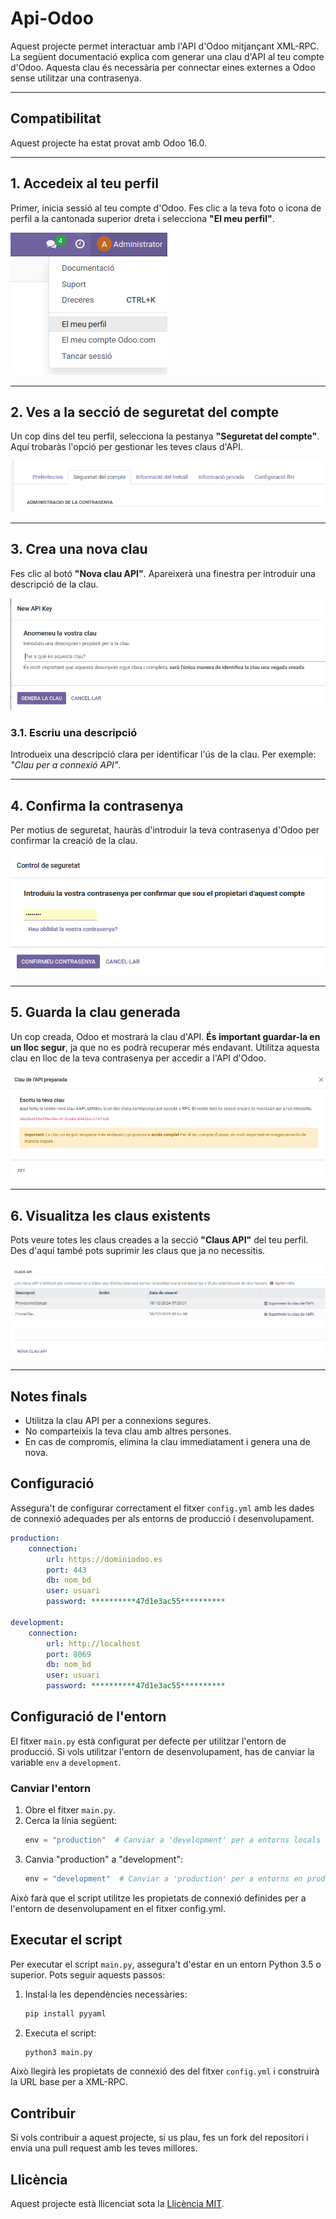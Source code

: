 # Api-Odoo

Aquest projecte permet interactuar amb l'API d'Odoo mitjançant XML-RPC. La següent documentació explica com generar una clau d'API al teu compte d'Odoo. Aquesta clau és necessària per connectar eines externes a Odoo sense utilitzar una contrasenya.

---

## Compatibilitat

Aquest projecte ha estat provat amb Odoo 16.0.

---

## 1. Accedeix al teu perfil
Primer, inicia sessió al teu compte d'Odoo. Fes clic a la teva foto o icona de perfil a la cantonada superior dreta i selecciona **"El meu perfil"**.

![El meu perfil](img/elmeuperfil.png)

---

## 2. Ves a la secció de seguretat del compte
Un cop dins del teu perfil, selecciona la pestanya **"Seguretat del compte"**. Aquí trobaràs l'opció per gestionar les teves claus d'API.

![Seguretat del compte](img/seguretat.png)

---

## 3. Crea una nova clau
Fes clic al botó **"Nova clau API"**. Apareixerà una finestra per introduir una descripció de la clau.

![Nova clau](img/NomClau.png)

### 3.1. Escriu una descripció
Introdueix una descripció clara per identificar l'ús de la clau. Per exemple: *"Clau per a connexió API"*.

---

## 4. Confirma la contrasenya
Per motius de seguretat, hauràs d'introduir la teva contrasenya d'Odoo per confirmar la creació de la clau.

![Confirma contrasenya](img/password.png)

---

## 5. Guarda la clau generada
Un cop creada, Odoo et mostrarà la clau d'API. **És important guardar-la en un lloc segur**, ja que no es podrà recuperar més endavant. Utilitza aquesta clau en lloc de la teva contrasenya per accedir a l'API d'Odoo.

![Clau generada](img/NovaClauCreada.png)

---

## 6. Visualitza les claus existents
Pots veure totes les claus creades a la secció **"Claus API"** del teu perfil. Des d'aquí també pots suprimir les claus que ja no necessitis.

![Gestió de claus](img/clausAPi.png)

---

## Notes finals
- Utilitza la clau API per a connexions segures.
- No comparteixis la teva clau amb altres persones.
- En cas de compromís, elimina la clau immediatament i genera una de nova.


## Configuració

Assegura't de configurar correctament el fitxer `config.yml` amb les dades de connexió adequades per als entorns de producció i desenvolupament.
```yaml
production:    
    connection:
        url: https://dominiodoo.es
        port: 443
        db: nom_bd
        user: usuari
        password: **********47d1e3ac55**********

development:    
    connection:
        url: http://localhost
        port: 8069
        db: nom_bd
        user: usuari
        password: **********47d1e3ac55**********
```

## Configuració de l'entorn

El fitxer `main.py` està configurat per defecte per utilitzar l'entorn de producció. Si vols utilitzar l'entorn de desenvolupament, has de canviar la variable `env` a `development`.

### Canviar l'entorn

1. Obre el fitxer `main.py`.
2. Cerca la línia següent:
   ```python
   env = "production"  # Canviar a 'development' per a entorns locals
   ```
3. Canvia "production" a "development": 
   ```python
   env = "development"  # Canviar a 'production' per a entorns en producció
   ```
Això farà que el script utilitze les propietats de connexió definides per a l'entorn de desenvolupament en el fitxer config.yml.

## Executar el script

Per executar el script `main.py`, assegura't d'estar en un entorn Python 3.5 o superior. Pots seguir aquests passos:

1. Instal·la les dependències necessàries:
   ```sh
   pip install pyyaml
   ```
2. Executa el script:
   ```sh
   python3 main.py
   ```

Això llegirà les propietats de connexió des del fitxer `config.yml` i construirà la URL base per a XML-RPC.

## Contribuir

Si vols contribuir a aquest projecte, si us plau, fes un fork del repositori i envia una pull request amb les teves millores.

## Llicència

Aquest projecte està llicenciat sota la [Llicència MIT](LICENSE).
